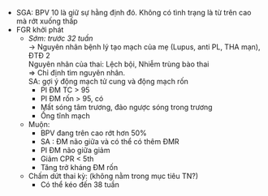 - SGA: BPV 10 là giữ sự hằng định đó. Không có tình trạng là từ trên cao mà rớt xuống thấp  
- FGR khởi phát  
	- _Sớm: trước 32 tuần_  
	→ Nguyên nhân bệnh lý tạo mạch của mẹ (Lupus, anti PL, THA mạn), ĐTĐ 2  
	Nguyên nhân của thai: Lệch bội, Nhiễm trùng bào thai  
	⇒ Chỉ định tìm nguyên nhân.    
	SA: gợi ý động mạch tử cung và động mạch rốn  
		- PI ĐM TC > 95  
		- PI ĐM rốn > 95, có  
		- Mất sóng tâm trương, đảo ngược sóng trong trương  
		- Ống tĩnh mạch  
	- Muộn:  
		- BPV đang trên cao rớt hơn 50%  
		- SA : ĐM não giữa và có thể có thêm ĐMR  
		- PI ĐM não giữa giảm  
		- Giảm CPR < 5th  
		- Tăng trở kháng ĐM rốn  
	- Chấm dứt thai kỳ: (không nằm trong mục tiêu TN?)  
		- Có thể kéo đến 38 tuần